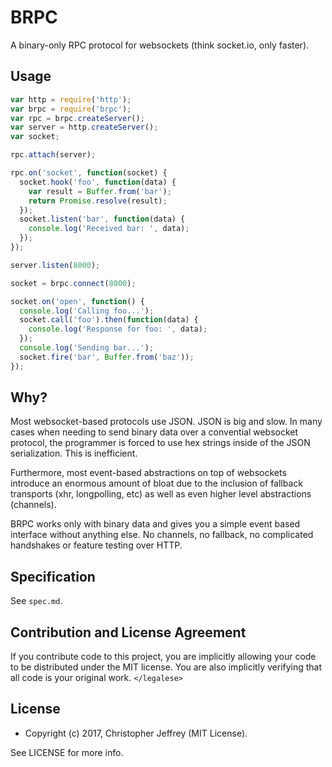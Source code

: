 # BRPC

A binary-only RPC protocol for websockets (think socket.io, only faster).

## Usage

``` js
var http = require('http');
var brpc = require('brpc');
var rpc = brpc.createServer();
var server = http.createServer();
var socket;

rpc.attach(server);

rpc.on('socket', function(socket) {
  socket.hook('foo', function(data) {
    var result = Buffer.from('bar');
    return Promise.resolve(result);
  });
  socket.listen('bar', function(data) {
    console.log('Received bar: ', data);
  });
});

server.listen(8000);

socket = brpc.connect(8000);

socket.on('open', function() {
  console.log('Calling foo...');
  socket.call('foo').then(function(data) {
    console.log('Response for foo: ', data);
  });
  console.log('Sending bar...');
  socket.fire('bar', Buffer.from('baz'));
});
```

## Why?

Most websocket-based protocols use JSON. JSON is big and slow. In many cases
when needing to send binary data over a convential websocket protocol, the
programmer is forced to use hex strings inside of the JSON serialization. This
is inefficient.

Furthermore, most event-based abstractions on top of websockets introduce an
enormous amount of bloat due to the inclusion of fallback transports (xhr,
longpolling, etc) as well as even higher level abstractions (channels).

BRPC works only with binary data and gives you a simple event based interface
without anything else. No channels, no fallback, no complicated handshakes or
feature testing over HTTP.

## Specification

See `spec.md`.

## Contribution and License Agreement

If you contribute code to this project, you are implicitly allowing your code
to be distributed under the MIT license. You are also implicitly verifying that
all code is your original work. `</legalese>`

## License

- Copyright (c) 2017, Christopher Jeffrey (MIT License).

See LICENSE for more info.

